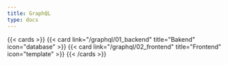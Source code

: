 ```yaml
---
title: GraphQL
type: docs
---
```


{{< cards >}}
{{< card link="/graphql/01_backend" title="Bakend" icon="database" >}}
{{< card link="/graphql/02_frontend" title="Frontend" icon="template" >}}
{{< /cards >}}
